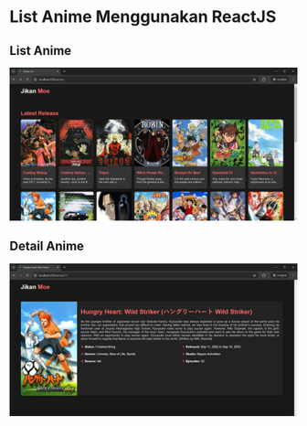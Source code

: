 # List Anime Menggunakan ReactJS

## List Anime

![alt text](image-3.png)

## Detail Anime

![alt text](image-2.png)
